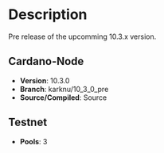 # Description

Pre release of the upcomming 10.3.x version.

## Cardano-Node

- **Version**: 10.3.0
- **Branch**: karknu/10_3_0_pre
- **Source/Compiled**: Source

## Testnet

- **Pools**: 3
